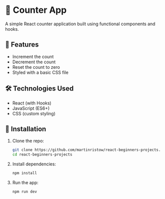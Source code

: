 # 🧮 Counter App

A simple React counter application built using functional components and hooks.

## 🚀 Features

- Increment the count
- Decrement the count
- Reset the count to zero
- Styled with a basic CSS file

## 🛠️ Technologies Used

- React (with Hooks)
- JavaScript (ES6+)
- CSS (custom styling)

## 🔧 Installation

1. Clone the repo:
   ```bash
   git clone https://github.com/martinristow/react-beginners-projects.git
   cd react-beginners-projects

2. Install dependencies:
   ```bash
   npm install

3. Run the app:
   ```bash
   npm run dev